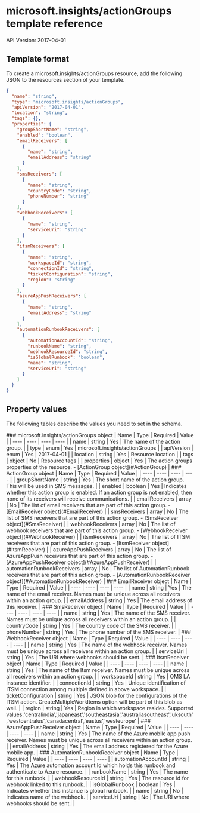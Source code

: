 # microsoft.insights/actionGroups template reference
API Version: 2017-04-01
## Template format

To create a microsoft.insights/actionGroups resource, add the following JSON to the resources section of your template.

```json
{
  "name": "string",
  "type": "microsoft.insights/actionGroups",
  "apiVersion": "2017-04-01",
  "location": "string",
  "tags": {},
  "properties": {
    "groupShortName": "string",
    "enabled": "boolean",
    "emailReceivers": [
      {
        "name": "string",
        "emailAddress": "string"
      }
    ],
    "smsReceivers": [
      {
        "name": "string",
        "countryCode": "string",
        "phoneNumber": "string"
      }
    ],
    "webhookReceivers": [
      {
        "name": "string",
        "serviceUri": "string"
      }
    ],
    "itsmReceivers": [
      {
        "name": "string",
        "workspaceId": "string",
        "connectionId": "string",
        "ticketConfiguration": "string",
        "region": "string"
      }
    ],
    "azureAppPushReceivers": [
      {
        "name": "string",
        "emailAddress": "string"
      }
    ],
    "automationRunbookReceivers": [
      {
        "automationAccountId": "string",
        "runbookName": "string",
        "webhookResourceId": "string",
        "isGlobalRunbook": "boolean",
        "name": "string",
        "serviceUri": "string"
      }
    ]
  }
}
```
## Property values

The following tables describe the values you need to set in the schema.

<a id="microsoft.insights/actionGroups" />
### microsoft.insights/actionGroups object
|  Name | Type | Required | Value |
|  ---- | ---- | ---- | ---- |
|  name | string | Yes | The name of the action group. |
|  type | enum | Yes | microsoft.insights/actionGroups |
|  apiVersion | enum | Yes | 2017-04-01 |
|  location | string | Yes | Resource location |
|  tags | object | No | Resource tags |
|  properties | object | Yes | The action groups properties of the resource. - [ActionGroup object](#ActionGroup) |


<a id="ActionGroup" />
### ActionGroup object
|  Name | Type | Required | Value |
|  ---- | ---- | ---- | ---- |
|  groupShortName | string | Yes | The short name of the action group. This will be used in SMS messages. |
|  enabled | boolean | Yes | Indicates whether this action group is enabled. If an action group is not enabled, then none of its receivers will receive communications. |
|  emailReceivers | array | No | The list of email receivers that are part of this action group. - [EmailReceiver object](#EmailReceiver) |
|  smsReceivers | array | No | The list of SMS receivers that are part of this action group. - [SmsReceiver object](#SmsReceiver) |
|  webhookReceivers | array | No | The list of webhook receivers that are part of this action group. - [WebhookReceiver object](#WebhookReceiver) |
|  itsmReceivers | array | No | The list of ITSM receivers that are part of this action group. - [ItsmReceiver object](#ItsmReceiver) |
|  azureAppPushReceivers | array | No | The list of AzureAppPush receivers that are part of this action group. - [AzureAppPushReceiver object](#AzureAppPushReceiver) |
|  automationRunbookReceivers | array | No | The list of AutomationRunbook receivers that are part of this action group. - [AutomationRunbookReceiver object](#AutomationRunbookReceiver) |


<a id="EmailReceiver" />
### EmailReceiver object
|  Name | Type | Required | Value |
|  ---- | ---- | ---- | ---- |
|  name | string | Yes | The name of the email receiver. Names must be unique across all receivers within an action group. |
|  emailAddress | string | Yes | The email address of this receiver. |


<a id="SmsReceiver" />
### SmsReceiver object
|  Name | Type | Required | Value |
|  ---- | ---- | ---- | ---- |
|  name | string | Yes | The name of the SMS receiver. Names must be unique across all receivers within an action group. |
|  countryCode | string | Yes | The country code of the SMS receiver. |
|  phoneNumber | string | Yes | The phone number of the SMS receiver. |


<a id="WebhookReceiver" />
### WebhookReceiver object
|  Name | Type | Required | Value |
|  ---- | ---- | ---- | ---- |
|  name | string | Yes | The name of the webhook receiver. Names must be unique across all receivers within an action group. |
|  serviceUri | string | Yes | The URI where webhooks should be sent. |


<a id="ItsmReceiver" />
### ItsmReceiver object
|  Name | Type | Required | Value |
|  ---- | ---- | ---- | ---- |
|  name | string | Yes | The name of the Itsm receiver. Names must be unique across all receivers within an action group. |
|  workspaceId | string | Yes | OMS LA instance identifier. |
|  connectionId | string | Yes | Unique identification of ITSM connection among multiple defined in above workspace. |
|  ticketConfiguration | string | Yes | JSON blob for the configurations of the ITSM action. CreateMultipleWorkItems option will be part of this blob as well. |
|  region | string | Yes | Region in which workspace resides. Supported values:'centralindia','japaneast','southeastasia','australiasoutheast','uksouth','westcentralus','canadacentral','eastus','westeurope' |


<a id="AzureAppPushReceiver" />
### AzureAppPushReceiver object
|  Name | Type | Required | Value |
|  ---- | ---- | ---- | ---- |
|  name | string | Yes | The name of the Azure mobile app push receiver. Names must be unique across all receivers within an action group. |
|  emailAddress | string | Yes | The email address registered for the Azure mobile app. |


<a id="AutomationRunbookReceiver" />
### AutomationRunbookReceiver object
|  Name | Type | Required | Value |
|  ---- | ---- | ---- | ---- |
|  automationAccountId | string | Yes | The Azure automation account Id which holds this runbook and authenticate to Azure resource. |
|  runbookName | string | Yes | The name for this runbook. |
|  webhookResourceId | string | Yes | The resource id for webhook linked to this runbook. |
|  isGlobalRunbook | boolean | Yes | Indicates whether this instance is global runbook. |
|  name | string | No | Indicates name of the webhook. |
|  serviceUri | string | No | The URI where webhooks should be sent. |

